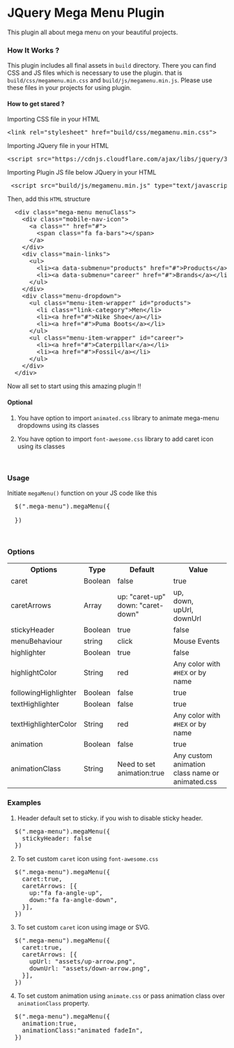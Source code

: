 # JQuery Mega Menu Plugin

This plugin all about mega menu on your beautiful projects.

<h3>How It Works ?</h3>

This plugin includes all final assets in <code>build</code> directory. There you can find CSS and JS files which is necessary to use the plugin. that is <code>build/css/megamenu.min.css</code> and <code>build/js/megamenu.min.js</code>. Please use these files in your projects for using plugin.

<h4>How to get stared ?</h4>

Importing CSS file in your HTML

<pre>&#x3C;link rel=&#x22;stylesheet&#x22; href=&#x22;build/css/megamenu.min.css&#x22;&#x3E;</pre>

Importing JQuery file in your HTML

<pre>&#x3C;script src=&#x22;https://cdnjs.cloudflare.com/ajax/libs/jquery/3.1.0/jquery.min.js&#x22;&#x3E;&#x3C;/script&#x3E;</pre>

Importing Plugin JS file below JQuery in your HTML

<pre>
 &#x3C;script src=&#x22;build/js/megamenu.min.js&#x22; type=&#x22;text/javascript&#x22;&#x3E;&#x3C;/script&#x3E;
</pre>

Then, add this <code>HTML</code> structure

<pre>
  &#x3C;div class=&#x22;mega-menu menuClass&#x22;&#x3E;
    &#x3C;div class=&#x22;mobile-nav-icon&#x22;&#x3E;
      &#x3C;a class=&#x22;&#x22; href=&#x22;#&#x22;&#x3E;
        &#x3C;span class=&#x22;fa fa-bars&#x22;&#x3E;&#x3C;/span&#x3E;
      &#x3C;/a&#x3E;
    &#x3C;/div&#x3E;
    &#x3C;div class=&#x22;main-links&#x22;&#x3E;
      &#x3C;ul&#x3E;
        &#x3C;li&#x3E;&#x3C;a data-submenu=&#x22;products&#x22; href=&#x22;#&#x22;&#x3E;Products&#x3C;/a&#x3E;&#x3C;/li&#x3E;
        &#x3C;li&#x3E;&#x3C;a data-submenu=&#x22;career&#x22; href=&#x22;#&#x22;&#x3E;Brands&#x3C;/a&#x3E;&#x3C;/li&#x3E;
      &#x3C;/ul&#x3E;
    &#x3C;/div&#x3E;
    &#x3C;div class=&#x22;menu-dropdown&#x22;&#x3E;
      &#x3C;ul class=&#x22;menu-item-wrapper&#x22; id=&#x22;products&#x22;&#x3E;
        &#x3C;li class=&#x22;link-category&#x22;&#x3E;Men&#x3C;/li&#x3E;
        &#x3C;li&#x3E;&#x3C;a href=&#x22;#&#x22;&#x3E;Nike Shoe&#x3C;/a&#x3E;&#x3C;/li&#x3E;
        &#x3C;li&#x3E;&#x3C;a href=&#x22;#&#x22;&#x3E;Puma Boots&#x3C;/a&#x3E;&#x3C;/li&#x3E;
      &#x3C;/ul&#x3E;
      &#x3C;ul class=&#x22;menu-item-wrapper&#x22; id=&#x22;career&#x22;&#x3E;
        &#x3C;li&#x3E;&#x3C;a href=&#x22;#&#x22;&#x3E;Caterpillar&#x3C;/a&#x3E;&#x3C;/li&#x3E;
        &#x3C;li&#x3E;&#x3C;a href=&#x22;#&#x22;&#x3E;Fossil&#x3C;/a&#x3E;&#x3C;/li&#x3E;
      &#x3C;/ul&#x3E;
    &#x3C;/div&#x3E;
  &#x3C;/div&#x3E;
</pre>

Now all set to start using this amazing plugin !!

<h4>Optional</h4>

1. You have option to import <code>animated.css</code> library to animate mega-menu dropdowns using its classes

2. You have option to import <code>font-awesome.css</code> library to add caret icon using its classes

<br/>

<h3>Usage</h3>

Initiate <code>megaMenu()</code> function on your JS code like this

<pre>
  $(&#x22;.mega-menu&#x22;).megaMenu({
    
  })
</pre>

<br/>

<h3>Options</h3>

<table>
  <tr>
    <th>Options</th>
    <th>Type</th>
    <th>Default</th>
    <th>Value</th>
  </tr>
  <tr>
    <td>caret</td>
    <td>Boolean</td>
    <td>false</td>
    <td>true</td>
  </tr>
  <tr>
    <td>caretArrows</td>
    <td>Array</td>
    <td>up: "caret-up" <br> down: "caret-down"</td>
    <td>up, <br> down, <br>upUrl, <br> downUrl</td>
  </tr>
  <tr>
    <td>stickyHeader</td>
    <td>Boolean</td>
    <td>true</td>
    <td>false</td>
  </tr>
  <tr>
    <td>menuBehaviour</td>
    <td>string</td>
    <td>click</td>
    <td>Mouse Events</td>
  </tr>
  <tr>
    <td>highlighter</td>
    <td>Boolean</td>
    <td>true</td>
    <td>false</td>
  </tr>
  <tr>
    <td>highlightColor</td>
    <td>String</td>
    <td>red</td>
    <td>Any color with <code>#HEX</code> or by name</td>
  </tr>
  <tr>
    <td>followingHighlighter</td>
    <td>Boolean</td>
    <td>false</td>
    <td>true</td>
  </tr>
  <tr>
    <td>textHighlighter</td>
    <td>Boolean</td>
    <td>false</td>
    <td>true</td>
  </tr>
  <tr>
    <td>textHighlighterColor</td>
    <td>String</td>
    <td>red</td>
    <td>Any color with <code>#HEX</code> or by name</td>
  </tr>
  <tr>
    <td>animation</td>
    <td>Boolean</td>
    <td>false</td>
    <td>true</td>
  </tr>
  <tr>
    <td>animationClass</td>
    <td>String</td>
    <td>Need to set animation:true</td>
    <td>Any custom animation class name or animated.css</td>
  </tr>
</table>

<h3>Examples</h3>

1. Header default set to sticky. if you wish to disable sticky header.

<pre>
  $(&#x22;.mega-menu&#x22;).megaMenu({
    stickyHeader: false
  })
</pre>

2. To set custom <code>caret</code> icon using <code>font-awesome.css</code>

<pre>
  $(&#x22;.mega-menu&#x22;).megaMenu({
    caret:true,
    caretArrows: [{
      up:&#x22;fa fa-angle-up&#x22;,
      down:&#x22;fa fa-angle-down&#x22;,
    }],
  })
</pre>

3. To set custom <code>caret</code> icon using image or SVG. 

<pre>
  $(&#x22;.mega-menu&#x22;).megaMenu({
    caret:true,
    caretArrows: [{
      upUrl: &#x22;assets/up-arrow.png&#x22;,
      downUrl: &#x22;assets/down-arrow.png&#x22;,
    }],
  })
</pre>

4. To set custom animation using <code>animate.css</code> or pass animation class over <code>animationClass</code> property.
<pre>
  $(&#x22;.mega-menu&#x22;).megaMenu({
    animation:true,
    animationClass:"animated fadeIn",
  })
</pre>

